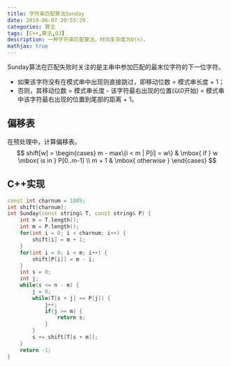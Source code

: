 ```yaml
---
title: 字符串匹配算法Sunday
date: 2019-06-07 20:55:29
categories: 算法
tags: [C++,算法,OJ]
description: 一种字符串匹配算法，时间复杂度为O(n)。
mathjax: true
---
```


Sunday算法在匹配失败时关注的是主串中参加匹配的最末位字符的下一位字符。

- 如果该字符没有在模式串中出现则直接跳过，即移动位数 = 模式串长度 + 1；
- 否则，其移动位数 = 模式串长度 - 该字符最右出现的位置(以0开始) = 模式串中该字符最右出现的位置到尾部的距离 + 1。

## 偏移表

在预处理中，计算偏移表。
$$
shift[w] =
\begin{cases} 
m - max\{i < m  | P[i] = w\}  & \mbox{ if } w \mbox{ is in } P[0..m-1] \\
m + 1 & \mbox{ otherwise }
\end{cases}
$$

## C++实现

```C++
const int charnum = 1005;
int shift[charnum];
int Sunday(const string& T, const string& P) {
    int n = T.length();
    int m = P.length();
    for(int i = 0; i < charnum; i++) {
        shift[i] = m + 1; 
    }
    for(int i = 0; i < m; i++) {
        shift[P[i]] = m - i; 
    } 
    int s = 0;
    int j; 
    while(s <= n - m) {
        j = 0;
        while(T[s + j] == P[j]) {
            j++;
            if(j >= m) {
                return s; 
            } 
        }
        s += shift[T[s + m]];
    } 
    return -1; 
}
```

